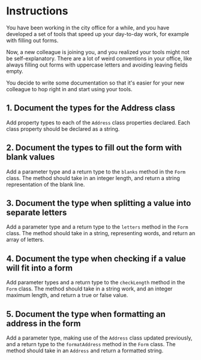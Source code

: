 # Instructions

You have been working in the city office for a while, and you have developed a set of tools that speed up your day-to-day work, for example with filling out forms.

Now, a new colleague is joining you, and you realized your tools might not be self-explanatory. There are a lot of weird conventions in your office, like always filling out forms with uppercase letters and avoiding leaving fields empty.

You decide to write some documentation so that it's easier for your new colleague to hop right in and start using your tools.

## 1. Document the types for the Address class

Add property types to each of the `Address` class properties declared.
Each class property should be declared as a string.

## 2. Document the types to fill out the form with blank values

Add a parameter type and a return type to the `blanks` method in the `Form` class.
The method should take in an integer length, and return a string representation of the blank line.

## 3. Document the type when splitting a value into separate letters

Add a parameter type and a return type to the `letters` method in the `Form` class.
The method should take in a string, representing words, and return an array of letters.

## 4. Document the type when checking if a value will fit into a form

Add parameter types and a return type to the `checkLength` method in the `Form` class.
The method should take in a string work, and an integer maximum length, and return a true or false value.

## 5. Document the type when formatting an address in the form

Add a parameter type, making use of the `Address` class updated previously, and a return type to the `formatAddress` method in the `Form` class.
The method should take in an `Address` and return a formatted string.
